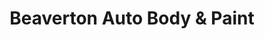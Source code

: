 ---
title: "Beaverton Auto Body & Paint"
url: /beaverton/beaverton-auto-body-und-paint/
shop: Autowerkstatt
---